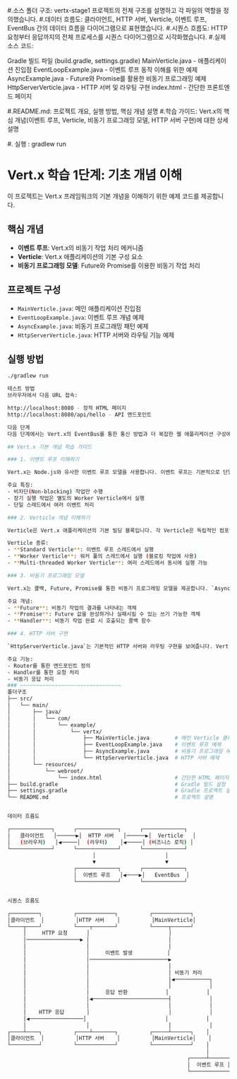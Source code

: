 #.소스 폴더 구조: vertx-stage1 프로젝트의 전체 구조를 설명하고 각 파일의 역할을 정의했습니다.
#.데이터 흐름도: 클라이언트, HTTP 서버, Verticle, 이벤트 루프, EventBus 간의 데이터 흐름을 다이어그램으로 표현했습니다.
#.시퀀스 흐름도: HTTP 요청부터 응답까지의 전체 프로세스를 시퀀스 다이어그램으로 시각화했습니다.
#.실제 소스 코드:

Gradle 빌드 파일 (build.gradle, settings.gradle)
MainVerticle.java - 애플리케이션 진입점
EventLoopExample.java - 이벤트 루프 동작 이해를 위한 예제
AsyncExample.java - Future와 Promise를 활용한 비동기 프로그래밍 예제
HttpServerVerticle.java - HTTP 서버 및 라우팅 구현
index.html - 간단한 프론트엔드 페이지


#.README.md: 프로젝트 개요, 실행 방법, 핵심 개념 설명
#.학습 가이드: Vert.x의 핵심 개념(이벤트 루프, Verticle, 비동기 프로그래밍 모델, HTTP 서버 구현)에 대한 상세 설명



#. 실행 : gradlew run




# Vert.x 학습 1단계: 기초 개념 이해

이 프로젝트는 Vert.x 프레임워크의 기본 개념을 이해하기 위한 예제 코드를 제공합니다.

## 핵심 개념

- **이벤트 루프**: Vert.x의 비동기 작업 처리 메커니즘
- **Verticle**: Vert.x 애플리케이션의 기본 구성 요소
- **비동기 프로그래밍 모델**: Future와 Promise를 이용한 비동기 작업 처리

## 프로젝트 구성

- `MainVerticle.java`: 메인 애플리케이션 진입점
- `EventLoopExample.java`: 이벤트 루프 개념 예제
- `AsyncExample.java`: 비동기 프로그래밍 패턴 예제
- `HttpServerVerticle.java`: HTTP 서버와 라우팅 기능 예제

## 실행 방법

```bash
./gradlew run

테스트 방법
브라우저에서 다음 URL 접속:

http://localhost:8080 - 정적 HTML 페이지
http://localhost:8080/api/hello - API 엔드포인트

다음 단계
다음 단계에서는 Vert.x의 EventBus를 통한 통신 방법과 더 복잡한 웹 애플리케이션 구성에 대해 배웁니다.

## Vert.x 기본 개념 학습 가이드

### 1. 이벤트 루프 이해하기

Vert.x는 Node.js와 유사한 이벤트 루프 모델을 사용합니다. 이벤트 루프는 기본적으로 단일 스레드에서 실행되며, 이벤트(요청, 타이머, 콜백 등)를 처리합니다. `EventLoopExample.java`를 통해 이를 학습할 수 있습니다.

주요 특징:
- 비차단(Non-blocking) 작업만 수행
- 장기 실행 작업은 별도의 Worker Verticle에서 실행
- 단일 스레드에서 여러 이벤트 처리

### 2. Verticle 개념 이해하기

Verticle은 Vert.x 애플리케이션의 기본 빌딩 블록입니다. 각 Verticle은 독립적인 컴포넌트로, 자체 이벤트 루프 컨텍스트를 가집니다.

Verticle 종류:
- **Standard Verticle**: 이벤트 루프 스레드에서 실행
- **Worker Verticle**: 워커 풀의 스레드에서 실행 (블로킹 작업에 사용)
- **Multi-threaded Worker Verticle**: 여러 스레드에서 동시에 실행 가능

### 3. 비동기 프로그래밍 모델

Vert.x는 콜백, Future, Promise를 통한 비동기 프로그래밍 모델을 제공합니다. `AsyncExample.java`에서 이러한 패턴을 확인할 수 있습니다.

주요 개념:
- **Future**: 비동기 작업의 결과를 나타내는 객체
- **Promise**: Future 값을 완성하거나 실패시킬 수 있는 쓰기 가능한 객체
- **Handler**: 비동기 작업 완료 시 호출되는 콜백 함수

### 4. HTTP 서버 구현

`HttpServerVerticle.java`는 기본적인 HTTP 서버와 라우팅 구현을 보여줍니다. Vert.x Web 모듈을 사용하여 RESTful API와 정적 파일 제공 방법을 학습할 수 있습니다.

주요 기능:
- Router를 통한 엔드포인트 정의
- Handler를 통한 요청 처리
- 비동기 응답 처리
### ~~~~~~~~~~~~~~~~~~~~~~~~~~~~~~~~
폴더구조
├── src/
│   └── main/
│       ├── java/
│       │   └── com/
│       │       └── example/
│       │           └── vertx/
│       │               ├── MainVerticle.java        # 메인 Verticle 클래스
│       │               ├── EventLoopExample.java    # 이벤트 루프 예제
│       │               ├── AsyncExample.java        # 비동기 프로그래밍 예제
│       │               └── HttpServerVerticle.java  # HTTP 서버 예제
│       └── resources/
│           └── webroot/
│               └── index.html                       # 간단한 HTML 페이지
├── build.gradle                                     # Gradle 빌드 설정
├── settings.gradle                                  # Gradle 프로젝트 설정
└── README.md                                        # 프로젝트 설명


데이터 흐름도

┌─────────────┐      ┌─────────────┐      ┌─────────────┐
│   클라이언트   │──────▶│  HTTP 서버   │──────▶│  Verticle   │
│   (브라우저)   │◀─────│  (라우터)    │◀─────│ (비즈니스 로직) │
└─────────────┘      └─────────────┘      └─────────────┘
                           │                      │
                           ▼                      ▼
                     ┌─────────────┐      ┌─────────────┐
                     │  이벤트 루프   │◀────▶│   EventBus  │
                     └─────────────┘      └─────────────┘


시퀀스 흐름도

┌─────────┐          ┌────────────┐          ┌────────────┐
│클라이언트  │          │HTTP 서버    │          │MainVerticle│
└────┬────┘          └────┬───────┘          └─────┬──────┘
     │     HTTP 요청      │                         │
     │─────────────────▶ │                         │
     │                   │                         │
     │                   │     이벤트 발생           │
     │                   │─────────────────────────▶
     │                   │                         │
     │                   │                         │ 비동기 처리
     │                   │                         │◀───────────┐
     │                   │                         │            │
     │                   │     응답 반환            │            │
     │                   │◀────────────────────────┤            │
     │                   │                         │            │
     │    HTTP 응답       │                         │            │
     │◀─────────────────│                         │            │
     │                   │                         │            │
┌────┴────┐          ┌────┴───────┐          ┌─────┴──────┐    │
│클라이언트  │          │HTTP 서버    │          │MainVerticle│    │
└─────────┘          └────────────┘          └────────────┘    │
                                                               │
                                                         ┌─────┴──────┐
                                                         │  이벤트 루프 │
                                                         └────────────┘